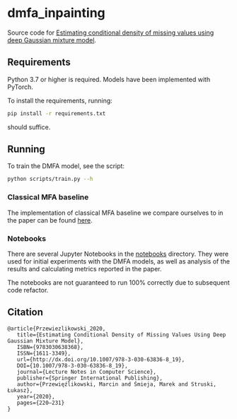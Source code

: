 # dmfa_inpainting

Source code for [Estimating conditional density of missing values using deep Gaussian mixture model](https://arxiv.org/abs/2010.02183).

## Requirements

Python 3.7 or higher is required.
Models have been implemented with PyTorch.

To install the requirements, running:

```bash
pip install -r requirements.txt
```

should suffice.

## Running

To train the DMFA model, see the script:

```bash
python scripts/train.py --h
```
### Classical MFA baseline

The implementation of classical MFA baseline we compare ourselves to in the paper can be found [here](https://github.com/mareksmieja/gmm_missing).

### Notebooks

There are several Jupyter Notebooks in the [notebooks](https://github.com/mprzewie/gmms_inpainting/tree/master/notebooks) directory. 
They were used for initial experiments with the DMFA models, as well as analysis of the results and calculating metrics reported in the paper.

The notebooks are not guaranteed to run 100% correctly due to subsequent code refactor.

## Citation
 
```
@article{Przewiezlikowski_2020,
   title={Estimating Conditional Density of Missing Values Using Deep Gaussian Mixture Model},
   ISBN={9783030638368},
   ISSN={1611-3349},
   url={http://dx.doi.org/10.1007/978-3-030-63836-8_19},
   DOI={10.1007/978-3-030-63836-8_19},
   journal={Lecture Notes in Computer Science},
   publisher={Springer International Publishing},
   author={Przewięźlikowski, Marcin and Śmieja, Marek and Struski, Łukasz},
   year={2020},
   pages={220–231}
}
```

